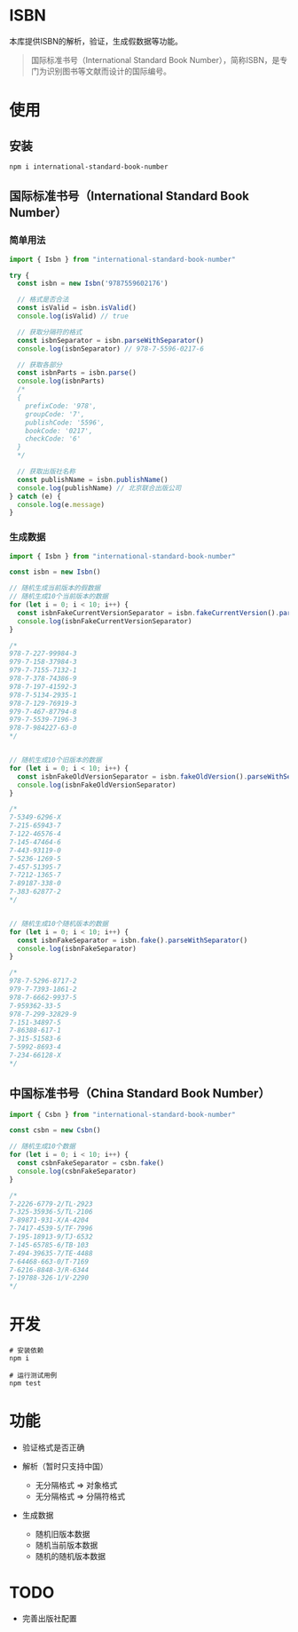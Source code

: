 # ISBN

本库提供ISBN的解析，验证，生成假数据等功能。

> 国际标准书号（International Standard Book Number），简称ISBN，是专门为识别图书等文献而设计的国际编号。


# 使用

## 安装

```
npm i international-standard-book-number
```

## 国际标准书号（International Standard Book Number）
### 简单用法
```js
import { Isbn } from "international-standard-book-number"

try {
  const isbn = new Isbn('9787559602176')

  // 格式是否合法
  const isValid = isbn.isValid()
  console.log(isValid) // true

  // 获取分隔符的格式
  const isbnSeparator = isbn.parseWithSeparator()
  console.log(isbnSeparator) // 978-7-5596-0217-6

  // 获取各部分
  const isbnParts = isbn.parse()
  console.log(isbnParts)
  /* 
  {
    prefixCode: '978',
    groupCode: '7',
    publishCode: '5596',
    bookCode: '0217',
    checkCode: '6'
  }
  */

  // 获取出版社名称
  const publishName = isbn.publishName()
  console.log(publishName) // 北京联合出版公司
} catch (e) {
  console.log(e.message)
}
```


### 生成数据

```javascript
import { Isbn } from "international-standard-book-number"

const isbn = new Isbn()

// 随机生成当前版本的假数据
// 随机生成10个当前版本的数据
for (let i = 0; i < 10; i++) {
  const isbnFakeCurrentVersionSeparator = isbn.fakeCurrentVersion().parseWithSeparator()
  console.log(isbnFakeCurrentVersionSeparator)
}

/* 
978-7-227-99984-3
979-7-158-37984-3
979-7-7155-7132-1
978-7-378-74386-9
978-7-197-41592-3
978-7-5134-2935-1
978-7-129-76919-3
979-7-467-87794-8
979-7-5539-7196-3
978-7-984227-63-0
*/


// 随机生成10个旧版本的数据
for (let i = 0; i < 10; i++) {
  const isbnFakeOldVersionSeparator = isbn.fakeOldVersion().parseWithSeparator()
  console.log(isbnFakeOldVersionSeparator)
}

/* 
7-5349-6296-X
7-215-65943-7
7-122-46576-4
7-145-47464-6
7-443-93119-0
7-5236-1269-5
7-457-51395-7
7-7212-1365-7
7-89187-338-0
7-383-62877-2
*/


// 随机生成10个随机版本的数据
for (let i = 0; i < 10; i++) {
  const isbnFakeSeparator = isbn.fake().parseWithSeparator()
  console.log(isbnFakeSeparator)
}

/* 
978-7-5296-8717-2
979-7-7393-1861-2
978-7-6662-9937-5
7-959362-33-5
978-7-299-32829-9
7-151-34897-5
7-86388-617-1
7-315-51583-6
7-5992-8693-4
7-234-66128-X
*/
```

## 中国标准书号（China Standard Book Number）

```javascript
import { Csbn } from "international-standard-book-number"

const csbn = new Csbn()

// 随机生成10个数据
for (let i = 0; i < 10; i++) {
  const csbnFakeSeparator = csbn.fake()
  console.log(csbnFakeSeparator)
}

/* 
7-2226-6779-2/TL·2923
7-325-35936-5/TL·2106
7-89871-931-X/A·4204
7-7417-4539-5/TF·7996
7-195-18913-9/TJ·6532
7-145-65785-6/TB·103
7-494-39635-7/TE·4488
7-64468-663-0/T·7169
7-6216-8848-3/R·6344
7-19788-326-1/V·2290
*/
```

# 开发

```
# 安装依赖
npm i

# 运行测试用例
npm test
```

# 功能

- 验证格式是否正确
- 解析（暂时只支持中国）
  - 无分隔格式 => 对象格式
  - 无分隔格式 => 分隔符格式

- 生成数据
  - 随机旧版本数据
  - 随机当前版本数据
  - 随机的随机版本数据
# TODO
  - 完善出版社配置